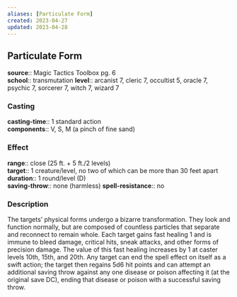 ```yaml
---
aliases: [Particulate Form]
created: 2023-04-27
updated: 2023-04-28
---
```


## Particulate Form

**source**:: Magic Tactics Toolbox pg. 6  
**school**:: transmutation
**level**:: arcanist 7, cleric 7, occultist 5, oracle 7, psychic 7, sorcerer 7, witch 7, wizard 7

### Casting

**casting-time**:: 1 standard action  
**components**:: V, S, M (a pinch of fine sand)

### Effect

**range**:: close (25 ft. + 5 ft./2 levels)  
**target**:: 1 creature/level, no two of which can be more than 30 feet apart  
**duration**:: 1 round/level (D)  
**saving-throw**:: none (harmless)
**spell-resistance**:: no

### Description

The targets’ physical forms undergo a bizarre transformation. They look and function normally, but are composed of countless particles that separate and reconnect to remain whole. Each target gains fast healing 1 and is immune to bleed damage, critical hits, sneak attacks, and other forms of precision damage. The value of this fast healing increases by 1 at caster levels 10th, 15th, and 20th. Any target can end the spell effect on itself as a swift action; the target then regains 5d6 hit points and can attempt an additional saving throw against any one disease or poison affecting it (at the original save DC), ending that disease or poison with a successful saving throw.
